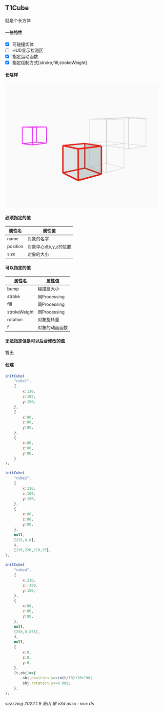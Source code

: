 ## T1Cube
就是个长方体
#### 一些特性
- [x] 可碰撞实体
- [ ] HUD显示检测区
- [x] 指定运动函数
- [x] 指定绘制方式[stroke,fill,strokeWeight]
#### 长啥样
![](./1.JPG)
#### 必须指定的值
|属性名|属性值|
|---|---|
|name|对象的名字|
|position|对象中心点x,y,z的位置|
|size|对象的大小|
#### 可以指定的值
|属性名|属性值|
|---|---|
|bump|碰撞盒大小|
|stroke|同Processing|
|fill|同Processing|
|strokeWeight|同Processing|
|rotation|对象旋转量|
|f|对象的动画函数|
#### 无法指定但是可以后台修改的值
暂无
#### 创建
```javascript
initCube(
    "cube1",
    {
        x:110,
        z:100,
        y:150,
    },
    {
        x:80,
        z:80,
        y:80,
    },
    {
        x:80,
        z:80,
        y:80,
    }
);    
```
```javascript
initCube(
    "cube2",
    {
        x:210,
        z:100,
        y:150,
    },
    {
        x:80,
        z:80,
        y:80,
    },
    null,
    [255,0,0],
    4,
    [120,220,210,20],
);    
```
```javascript
initCube(
    "cube4",
    {
        x:210,
        z:-300,
        y:150,
    },
    {
        x:80,
        z:80,
        y:80,
    },
    null,
    [255,0,255],
    4,
    null,
    {
        x:0,
        z:0,
        y:0,
    },
    (t,obj)=>{
        obj.position.y=sin(t/10)*10+190;
        obj.rotation.y+=0.001;
    },
);    
```
*vezzzing 2022.1.9 萧山 家*
*v3d asso : ivex ds*